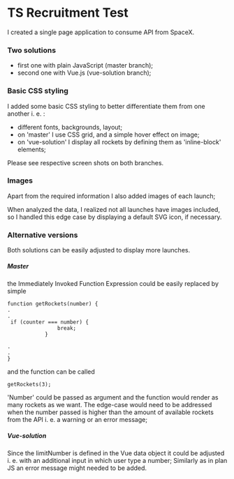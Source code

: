 # TS Recruitment Test 

I created a single page application to consume API from SpaceX.

### Two solutions

- first one with plain JavaScript (master branch);
- second one with Vue.js (vue-solution branch);

### Basic CSS styling

I added some basic CSS styling to better differentiate them from one another  i. e. :

- different fonts, backgrounds, layout;
- on 'master' I use CSS grid, and a simple hover effect on image; 
- on 'vue-solution' I display all rockets by defining them as 'inline-block' elements; 

Please see respective screen shots on both branches.

[master]: https://www.screencast.com/t/PLToUuQq
[vue-solution]: https://www.screencast.com/t/3ayXa3Mb5



### Images

Apart from the required information I also added images of each launch;

When analyzed the data, I realized not all launches have images included, so I handled this edge case by displaying a default SVG icon, if necessary. 

### Alternative versions

Both solutions can be easily adjusted to display more launches.

##### Master

the Immediately Invoked Function Expression could be easily replaced by simple

```
function getRockets(number) {
.
.
 if (counter === number) {
				break;
			}

.
.
}
```

and the function can be called 

```
getRockets(3);
```

'Number' could be passed as argument and the function would render as many rockets as we want.
The edge-case would need to be addressed when the number passed is higher than the amount of available rockets from the API i. e. a warning or an error message;

##### Vue-solution

Since the  limitNumber is defined in the Vue data object it could be adjusted i. e. with an additional input in which user type a number; Similarly as in plan JS an error message might needed to be added.







